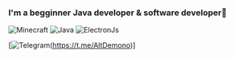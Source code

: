 ### I'm a begginner Java developer & software developer👋
![Minecraft](https://img.shields.io/static/v1?label=Minecraft&message=Plugins&color=<COLOR>)
![Java](https://img.shields.io/static/v1?label=Java&message=Development&color=<COLOR>?style=for-the-badge)
![ElectronJs](https://img.shields.io/static/v1?label=Electron&message=JS&color=?style=for-the-badge&logo=electron)


[![Telegram](https://img.shields.io/static/v1?label=My&message=Telegram&color=?style=for-the-badge&logo=telegram)(https://t.me/AltDemono)]
